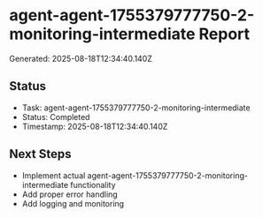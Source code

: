 # agent-agent-1755379777750-2-monitoring-intermediate Report

Generated: 2025-08-18T12:34:40.140Z

## Status
- Task: agent-agent-1755379777750-2-monitoring-intermediate
- Status: Completed
- Timestamp: 2025-08-18T12:34:40.140Z

## Next Steps
- Implement actual agent-agent-1755379777750-2-monitoring-intermediate functionality
- Add proper error handling
- Add logging and monitoring
